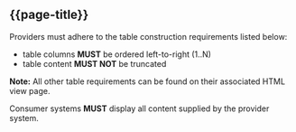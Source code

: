 ## {{page-title}}

Providers must adhere to the table construction requirements listed below:

*   table columns **MUST** be ordered left-to-right (1..N)
*   table content **MUST NOT** be truncated

<div class="nhsd-a-box nhsd-a-box--bg-light-blue nhsd-!t-margin-bottom-6 nhsd-t-body">
        <i class="fas fa-exclamation-circle text-primary"></i> <b>Note:</b> All other table requirements can be found on their associated HTML view page.
</div>

Consumer systems **MUST** display all content supplied by the provider system.